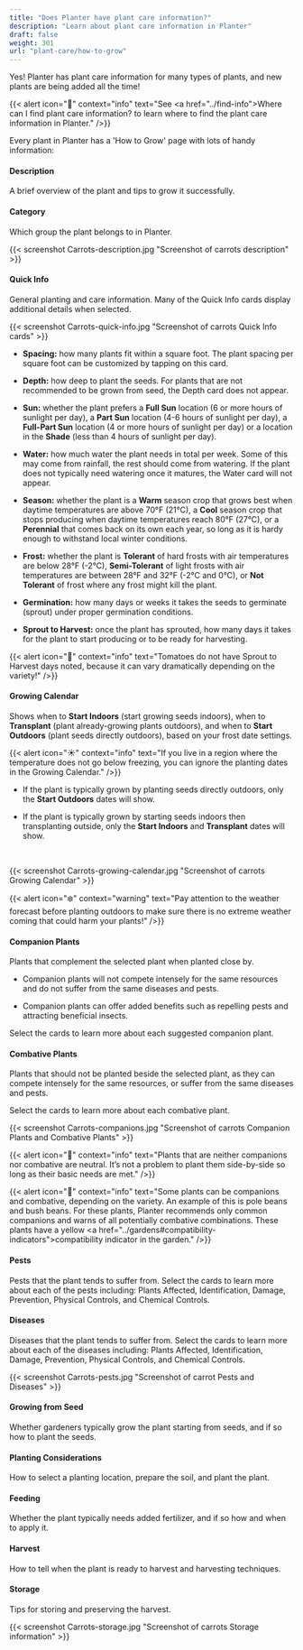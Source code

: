 ```yaml
---
title: "Does Planter have plant care information?"
description: "Learn about plant care information in Planter"
draft: false
weight: 301
url: "plant-care/how-to-grow"
---
```


Yes! Planter has plant care information for many types of plants, and new plants are being added all the time!

{{< alert icon="🌿" context="info" text="See <a href=\"../find-info\">Where can I find plant care information?</a> to learn where to find the plant care information in Planter." />}}

Every plant in Planter has a 'How to Grow' page with lots of handy information:

#### Description
A brief overview of the plant and tips to grow it successfully.

#### Category
Which group the plant belongs to in Planter.

{{< screenshot Carrots-description.jpg "Screenshot of carrots description" >}}

#### Quick Info
General planting and care information. Many of the Quick Info cards display additional details when selected.

{{< screenshot Carrots-quick-info.jpg "Screenshot of carrots Quick Info cards" >}}<br />

- **Spacing:** how many plants fit within a square foot. The plant spacing per square foot can be customized by tapping on this card.

- **Depth:** how deep to plant the seeds. For plants that are not recommended to be grown from seed, the Depth card does not appear.

- **Sun:** whether the plant prefers a **Full Sun** location (6 or more hours of sunlight per day), a **Part Sun** location (4-6 hours of sunlight per day), a **Full-Part Sun** location (4 or more hours of sunlight per day) or a location in the **Shade** (less than 4 hours of sunlight per day).

- **Water:** how much water the plant needs in total per week. Some of this may come from rainfall, the rest should come from watering. If the plant does not typically need watering once it matures, the Water card will not appear.

- **Season:** whether the plant is a **Warm** season crop that grows best when daytime temperatures are above 70°F (21°C), a **Cool** season crop that stops producing when daytime temperatures reach 80°F (27°C), or a **Perennial** that comes back on its own each year, so long as it is hardy enough to withstand local winter conditions.

- **Frost:** whether the plant is **Tolerant** of hard frosts with air temperatures are below 28°F (-2°C), **Semi-Tolerant** of light frosts with air temperatures are between 28°F and 32°F (-2°C and 0°C), or **Not Tolerant** of frost where any frost might kill the plant.

- **Germination:** how many days or weeks it takes the seeds to germinate (sprout) under proper germination conditions.

- **Sprout to Harvest:** once the plant has sprouted, how many days it takes for the plant to start producing or to be ready for harvesting.

{{< alert icon="🍅" context="info" text="Tomatoes do not have Sprout to Harvest days noted, because it can vary dramatically depending on the variety!" />}}

#### Growing Calendar
Shows when to **Start Indoors** (start growing seeds indoors), when to **Transplant** (plant already-growing plants outdoors), and when to **Start Outdoors** (plant seeds directly outdoors), based on your frost date settings.

{{< alert icon="☀️" context="info" text="If you live in a region where the temperature does not go below freezing, you can ignore the planting dates in the Growing Calendar." />}}

- If the plant is typically grown by planting seeds directly outdoors, only the **Start Outdoors** dates will show.

- If the plant is typically grown by starting seeds indoors then transplanting outside, only the **Start Indoors** and **Transplant** dates will show.
<br />

{{< screenshot Carrots-growing-calendar.jpg "Screenshot of carrots Growing Calendar" >}}

{{< alert icon="❄️" context="warning" text="Pay attention to the weather forecast before planting outdoors to make sure there is no extreme weather coming that could harm your plants!" />}}

#### Companion Plants
Plants that complement the selected plant when planted close by.

- Companion plants will not compete intensely for the same resources and do not suffer from the same diseases and pests.

- Companion plants can offer added benefits such as repelling pests and attracting beneficial insects.

Select the cards to learn more about each suggested companion plant.

#### Combative Plants
Plants that should not be planted beside the selected plant, as they can compete intensely for the same resources, or suffer from the same diseases and pests.

Select the cards to learn more about each combative plant.

{{< screenshot Carrots-companions.jpg "Screenshot of carrots Companion Plants and Combative Plants" >}}

{{< alert icon="🌱" context="info" text="Plants that are neither companions nor combative are neutral. It’s not a problem to plant them side-by-side so long as their basic needs are met." />}}

{{< alert icon="🌿" context="info" text="Some plants can be companions and combative, depending on the variety. An example of this is pole beans and bush beans. For these plants, Planter recommends only common companions and warns of all potentially combative combinations. These plants have a yellow <a href=\"../gardens#compatibility-indicators\">compatibility indicator</a> in the garden." />}}

#### Pests
Pests that the plant tends to suffer from. Select the cards to learn more about each of the pests including: Plants Affected, Identification, Damage, Prevention, Physical Controls, and Chemical Controls.

#### Diseases
Diseases that the plant tends to suffer from. Select the cards to learn more about each of the diseases including: Plants Affected, Identification, Damage, Prevention, Physical Controls, and Chemical Controls.

{{< screenshot Carrots-pests.jpg "Screenshot of carrot Pests and Diseases" >}}

#### Growing from Seed
Whether gardeners typically grow the plant starting from seeds, and if so how to plant the seeds.

#### Planting Considerations
How to select a planting location, prepare the soil, and plant the plant.

#### Feeding
Whether the plant typically needs added fertilizer, and if so how and when to apply it.

#### Harvest
How to tell when the plant is ready to harvest and harvesting techniques.

#### Storage
Tips for storing and preserving the harvest.

{{< screenshot Carrots-storage.jpg "Screenshot of carrots Storage information" >}}
